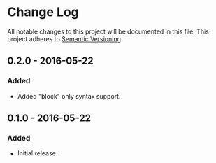 Change Log
==========
All notable changes to this project will be documented in this file.
This project adheres to [Semantic Versioning](http://semver.org/).

0.2.0 - 2016-05-22
------------------
### Added
- Added "block" only syntax support.

0.1.0 - 2016-05-22
------------------
### Added
- Initial release.
